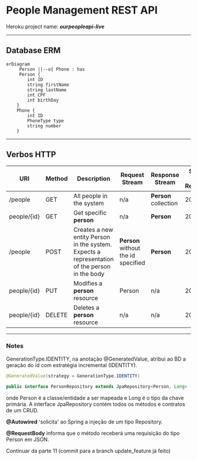 # People Management REST API

Heroku project name: **_ourpeopleapi-live_**
___
## Database ERM
```mermaid
erDiagram
     Person ||--o{ Phone : has
     Person {
        int ID
        string firstName
        string lastName
        int CPF
        int birthDay
    }
    Phone {
        int ID
        PhoneType type
        string number
    } 
```

___
## Verbos HTTP

|URI|Method|Description|Request Stream|Response Stream|Status Code Returned|
|---|---|---|---|---|---|
|/people|GET|All people in the system|n/a|**Person** collection|200/404|
|people/{id}|GET|Get specific **person**|n/a|**Person**|200/404|
|/people|POST|Creates a new entity Person in the system. Expects a representation of the person in the body|**Person** without the id specified|**Person**|201/404|
|people/{id}|PUT|Modifies a **person** resource|Person|n/a|200/404|
|people/{id}|DELETE|Deletes a **person** resource|n/a|n/a|200/404|



___
### Notes
GenerationType.IDENTITY, na anotação @GeneratedValue,
atribui ao BD a geração do id com estratégia incremental (IDENTITY).
```java
@GeneratedValue(strategy = GenerationType.IDENTITY)
```
```java
public interface PersonRepository extends JpaRepository<Person, Long>
``` 
onde Person é a classe/entidade
a ser mapeada e Long é o tipo da chave primária.
A interface JpaRepository contém todos os métodos e contratos de um CRUD.

**@Autowired** 'solicita' ao Spring a injeção de um tipo Repository.

**@RequestBody** informa que o método receberá uma requisição do tipo Person
em JSON.

Continuar da parte 11 (commit para a branch update_feature já feito)
